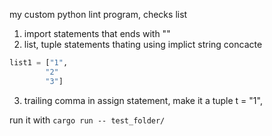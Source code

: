 my custom python lint program, checks list
1. import statements that ends with "\"
2. list, tuple statements thating using implict string concacte
```python
list1 = ["1",
        "2"
        "3"]
```

3. trailing comma in assign statement, make it a tuple
t = "1",

run it with `cargo run -- test_folder/`

